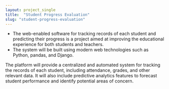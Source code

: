 ```yaml
---
layout: project_single
title:  "Student Progress Evaluation"
slug: "student-progress-evaluation"
---
```

- The web-enabled software for tracking records of each student and predicting their progress is a project aimed at improving the educational experience for both students and teachers.
- The system will be built using modern web technologies such as Python, pandas, and Django.


The platform will provide a centralized and automated system for tracking the records of each student, including attendance, grades, and other relevant data. It will also include predictive analytics features to forecast student performance and identify potential areas of concern.